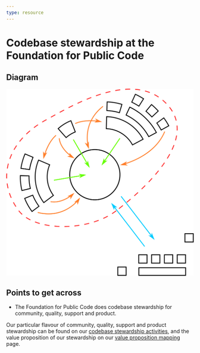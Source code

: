 ```yaml
---
type: resource
---
```


# Codebase stewardship at the Foundation for Public Code

## Diagram

![graphical representation of a codebase with a community of actors around it, incoming contributions, interaction between the actors in the community and interaction with actors further away than the community](codebase-stewardship.svg)

## Points to get across

* The Foundation for Public Code does codebase stewardship for community, quality, support and product. 

Our particular flavour of community, quality, support and product stewardship can be found on our [codebase stewardship activities](../activities.md), and the value proposition of our stewardship on our [value proposition mapping](../../value-and-impact/index.md) page.